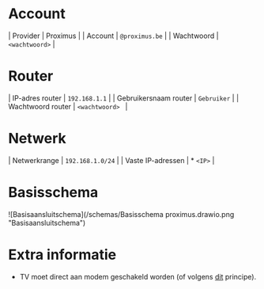 # Account

| Provider | Proximus |
| Account | `@proximus.be` |
| Wachtwoord | `<wachtwoord>` |

# Router

| IP-adres router | `192.168.1.1` |
| Gebruikersnaam router | `Gebruiker` |
| Wachtwoord router | `<wachtwoord> ` |

# Netwerk

| Netwerkrange | `192.168.1.0/24` |
| Vaste IP-adressen | * `<IP>` |

# Basisschema
![Basisaansluitschema](/schemas/Basisschema proximus.drawio.png "Basisaansluitschema")

# Extra informatie

* TV moet direct aan modem geschakeld worden (of volgens [dit](https://www.helptux.be/blog/2020-02-15-proximus-tv-en-ubiquiti/) principe).